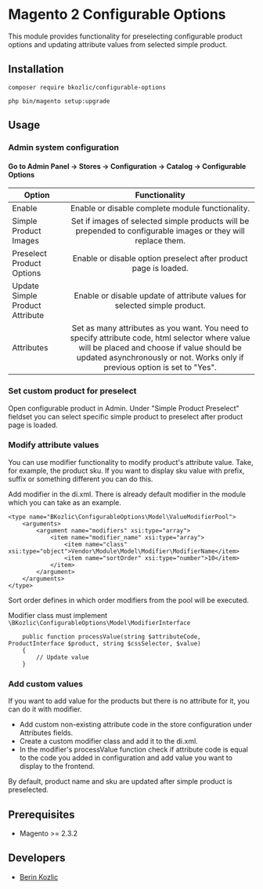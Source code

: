 # Magento 2 Configurable Options

This module provides functionality for preselecting configurable product options and updating attribute 
values from selected simple product.

## Installation

```composer require bkozlic/configurable-options```

```php bin/magento setup:upgrade```

## Usage

### Admin system configuration

#### Go to Admin Panel -> Stores -> Configuration -> Catalog -> Configurable Options

|Option|Functionality|
|-------------|:-------------:|
|Enable|Enable or disable complete module functionality.|
|Simple Product Images|Set if images of selected simple products will be prepended to configurable images or they will replace them.|
|Preselect Product Options|Enable or disable option preselect after product page is loaded.|
|Update Simple Product Attribute|Enable or disable update of attribute values for selected simple product.|
|Attributes|Set as many attributes as you want. You need to specify attribute code, html selector where value will be placed and choose if value should be updated asynchronously or not. Works only if previous option is set to "Yes".|

### Set custom product for preselect

Open configurable product in Admin. Under "Simple Product Preselect" fieldset you can select specific simple product to preselect after product page is loaded.

### Modify attribute values

You can use modifier functionality to modify product's attribute value. Take, for example, the product sku. If you want to display sku value with prefix, suffix or something different you can do this.

Add modifier in the di.xml. There is already default modifier in the module which you can take as an example.
```
<type name="BKozlic\ConfigurableOptions\Model\ValueModifierPool">
    <arguments>
        <argument name="modifiers" xsi:type="array">
            <item name="modifier_name" xsi:type="array">
                <item name="class" xsi:type="object">Vendor\Module\Model\Modifier\ModifierName</item>
                <item name="sortOrder" xsi:type="number">10</item>
            </item>
        </argument>
    </arguments>
</type>
```

Sort order defines in which order modifiers from the pool will be executed.

Modifier class must implement 
```\BKozlic\ConfigurableOptions\Model\ModifierInterface```

```
    public function processValue(string $attributeCode, ProductInterface $product, string $cssSelector, $value)
    {
        // Update value
    }
```

### Add custom values

If you want to add value for the products but there is no attribute for it, you can do it with modifier. <br/>
* Add custom non-existing attribute code in the store configuration under Attributes fields.
* Create a custom modifier class and add it to the di.xml.
* In the modifier's processValue function check if attribute code is equal to the code you added in configuration and add value you want to display to the frontend.

By default, product name and sku are updated after simple product is preselected.

## Prerequisites

* Magento >= 2.3.2

## Developers
* [Berin Kozlic](https://github.com/Beraa995)
